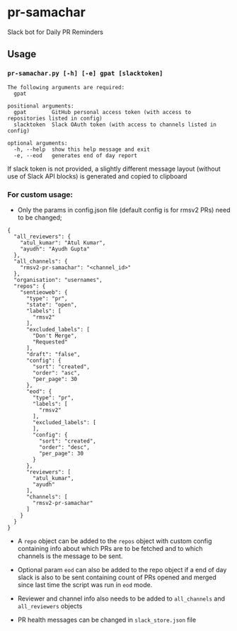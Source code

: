 # pr-samachar
Slack bot for Daily PR Reminders 


## Usage

### `pr-samachar.py [-h] [-e] gpat [slacktoken]`

```
The following arguments are required:
  gpat

positional arguments:
  gpat        GitHub personal access token (with access to repositories listed in config)
  slacktoken  Slack OAuth token (with access to channels listed in config)

optional arguments:
  -h, --help  show this help message and exit
  -e, --eod   generates end of day report
  ```
  

If slack token is not provided, a slightly different message layout (without use of Slack API blocks) is generated and copied to clipboard
  
### For custom usage:
- Only the params in config.json file (default config is for rmsv2 PRs) need to be changed; 
```
{
  "all_reviewers": {
    "atul_kumar": "Atul Kumar",
    "ayudh": "Ayudh Gupta"
  },
  "all_channels": {
    "rmsv2-pr-samachar": "<channel_id>"
  },
  "organisation": "usernames",
  "repos": {
    "sentieoweb": {
      "type": "pr",
      "state": "open",
      "labels": [
        "rmsv2"
      ],
      "excluded_labels": [
        "Don't Merge",
        "Requested"
      ],
      "draft": "false",
      "config": {
        "sort": "created",
        "order": "asc",
        "per_page": 30
      },
      "eod": {
        "type": "pr",
        "labels": [
          "rmsv2"
        ],
        "excluded_labels": [
        ],
        "config": {
          "sort": "created",
          "order": "desc",
          "per_page": 30
        }
      },
      "reviewers": [
        "atul_kumar",
        "ayudh"
      ],
      "channels": [
        "rmsv2-pr-samachar"
      ]
    }
  }
}
```

- A `repo` object can be added to the `repos` object with custom config containing info about which PRs are to be fetched and to which channels is the message to be sent.

- Optional param `eod` can also be added to the repo object if a end of day slack is also to be sent containing count of PRs opened and merged since last time the script was run in `eod` mode.

- Reviewer and channel info also needs to be added to `all_channels` and `all_reviewers` objects

- PR health messages can be changed in `slack_store.json` file
